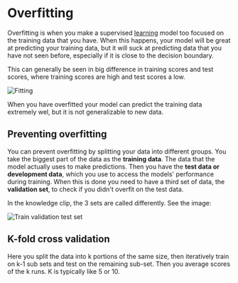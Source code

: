 # Overfitting 

Overfitting is when you make a supervised [learning](Learning.md) model too focused on the training data that you have. When this happens, your model will be great at predicting your training data, but it will suck at predicting data that you have not seen before, especially if it is close to the decision boundary. 

This can generally be seen in big difference in training scores and test scores, where training scores are high and test scores a low. 

![Fitting](Pasted%20image%2020220611215153.png)

When you have overfitted your model can predict the training data extremely wel, but it is not generalizable to new data. 

## Preventing overfitting

You can prevent overfitting by splitting your data into different groups. You take the biggest part of the data as the **training data**. The data that the model actually uses to make predictions. Then you have the **test data or development data**, which you use to access the models' performance during training. When this is done you need to have a third set of data, the **validation set**, to check if you didn't overfit on the test data. 

In the knowledge clip, the 3 sets are called differently. See the image:

![Train validation test set](Pasted%20image%2020220611215217.png)

## K-fold cross validation
Here you split the data into k portions of the same size, then iteratively train on k-1 sub sets and test on the remaining sub-set. Then you average scores of the k runs. K is typically like 5 or 10. 





